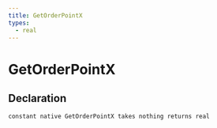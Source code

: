 ```yaml
---
title: GetOrderPointX
types:
  - real
---
```


# GetOrderPointX

## Declaration

```
constant native GetOrderPointX takes nothing returns real
```